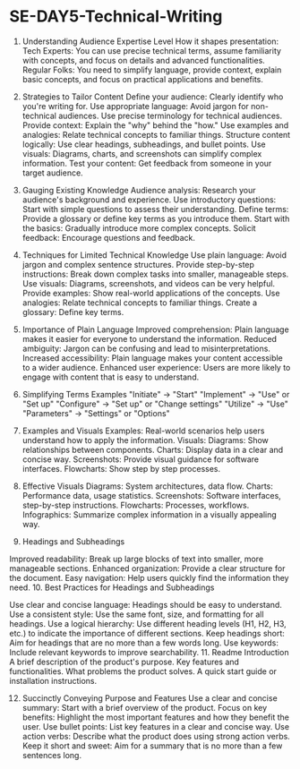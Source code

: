 # SE-DAY5-Technical-Writing

1. Understanding Audience Expertise Level
How it shapes presentation:
Tech Experts: You can use precise technical terms, assume familiarity with concepts, and focus on details and advanced functionalities.
Regular Folks: You need to simplify language, provide context, explain basic concepts, and focus on practical applications and benefits.

2. Strategies to Tailor Content
Define your audience: Clearly identify who you're writing for.
Use appropriate language:
Avoid jargon for non-technical audiences.
Use precise terminology for technical audiences.
Provide context: Explain the "why" behind the "how."
Use examples and analogies: Relate technical concepts to familiar things.
Structure content logically: Use clear headings, subheadings, and bullet points.
Use visuals: Diagrams, charts, and screenshots can simplify complex information.
Test your content: Get feedback from someone in your target audience.

3. Gauging Existing Knowledge
Audience analysis: Research your audience's background and experience.
Use introductory questions: Start with simple questions to assess their understanding.
Define terms: Provide a glossary or define key terms as you introduce them.
Start with the basics: Gradually introduce more complex concepts.
Solicit feedback: Encourage questions and feedback.

4. Techniques for Limited Technical Knowledge
Use plain language: Avoid jargon and complex sentence structures.
Provide step-by-step instructions: Break down complex tasks into smaller, manageable steps.
Use visuals: Diagrams, screenshots, and videos can be very helpful.
Provide examples: Show real-world applications of the concepts.
Use analogies: Relate technical concepts to familiar things.
Create a glossary: Define key terms.

5. Importance of Plain Language
Improved comprehension: Plain language makes it easier for everyone to understand the information.
Reduced ambiguity: Jargon can be confusing and lead to misinterpretations.
Increased accessibility: Plain language makes your content accessible to a wider audience.
Enhanced user experience: Users are more likely to engage with content that is easy to understand.

6. Simplifying Terms Examples
"Initiate" -> "Start"
"Implement" -> "Use" or "Set up"
"Configure" -> "Set up" or "Change settings"
"Utilize" -> "Use"
"Parameters" -> "Settings" or "Options"

7. Examples and Visuals
Examples: Real-world scenarios help users understand how to apply the information.
Visuals:
Diagrams: Show relationships between components.
Charts: Display data in a clear and concise way.
Screenshots: Provide visual guidance for software interfaces.
Flowcharts: Show step by step processes.

8. Effective Visuals
Diagrams: System architectures, data flow.
Charts: Performance data, usage statistics.
Screenshots: Software interfaces, step-by-step instructions.
Flowcharts: Processes, workflows.
Infographics: Summarize complex information in a visually appealing way.

9. Headings and Subheadings

Improved readability: Break up large blocks of text into smaller, more manageable sections.
Enhanced organization: Provide a clear structure for the document.
Easy navigation: Help users quickly find the information they need.
10. Best Practices for Headings and Subheadings

Use clear and concise language: Headings should be easy to understand.
Use a consistent style: Use the same font, size, and formatting for all headings.
Use a logical hierarchy: Use different heading levels (H1, H2, H3, etc.) to indicate the importance of different sections.
Keep headings short: Aim for headings that are no more than a few words long.
Use keywords: Include relevant keywords to improve searchability.
11. Readme Introduction
A brief description of the product's purpose.
Key features and functionalities.
What problems the product solves.
A quick start guide or installation instructions.

12. Succinctly Conveying Purpose and Features
Use a clear and concise summary: Start with a brief overview of the product.
Focus on key benefits: Highlight the most important features and how they benefit the user.
Use bullet points: List key features in a clear and concise way.
Use action verbs: Describe what the product does using strong action verbs.
Keep it short and sweet: Aim for a summary that is no more than a few sentences long.
